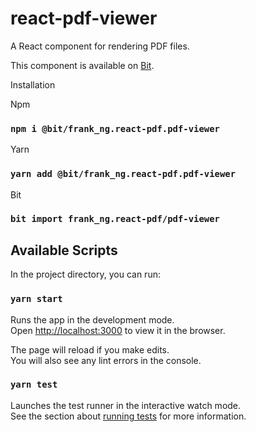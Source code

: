 # react-pdf-viewer

A React component for rendering PDF files.

This component is available on [Bit](https://bit.dev/frank_ng/react-pdf/pdf-viewer).

Installation

Npm

### `npm i @bit/frank_ng.react-pdf.pdf-viewer`

Yarn

### `yarn add @bit/frank_ng.react-pdf.pdf-viewer`

Bit

### `bit import frank_ng.react-pdf/pdf-viewer`

## Available Scripts

In the project directory, you can run:

### `yarn start`

Runs the app in the development mode.<br />
Open [http://localhost:3000](http://localhost:3000) to view it in the browser.

The page will reload if you make edits.<br />
You will also see any lint errors in the console.

### `yarn test`

Launches the test runner in the interactive watch mode.<br />
See the section about [running tests](https://facebook.github.io/create-react-app/docs/running-tests) for more information.

